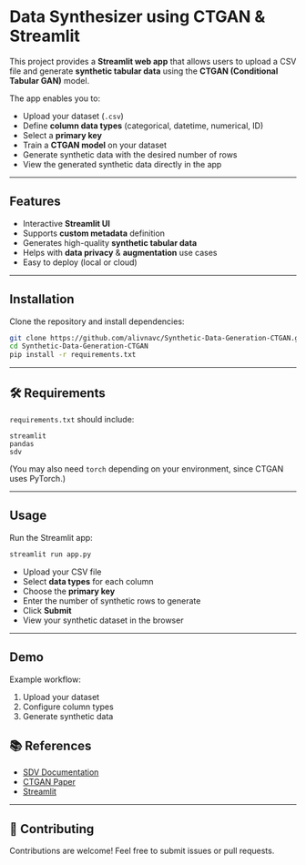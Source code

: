 #  Data Synthesizer using CTGAN & Streamlit

This project provides a **Streamlit web app** that allows users to upload a CSV file and generate **synthetic tabular data** using the **CTGAN (Conditional Tabular GAN)** model.

The app enables you to:

* Upload your dataset (`.csv`)
* Define **column data types** (categorical, datetime, numerical, ID)
* Select a **primary key**
* Train a **CTGAN model** on your dataset
* Generate synthetic data with the desired number of rows
* View the generated synthetic data directly in the app

---

## Features

* Interactive **Streamlit UI**
* Supports **custom metadata** definition
* Generates high-quality **synthetic tabular data**
* Helps with **data privacy** & **augmentation** use cases
* Easy to deploy (local or cloud)

---

## Installation

Clone the repository and install dependencies:

```bash
git clone https://github.com/alivnavc/Synthetic-Data-Generation-CTGAN.git
cd Synthetic-Data-Generation-CTGAN
pip install -r requirements.txt
```

---

## 🛠 Requirements

`requirements.txt` should include:

```
streamlit
pandas
sdv
```

(You may also need `torch` depending on your environment, since CTGAN uses PyTorch.)

---

## Usage

Run the Streamlit app:

```bash
streamlit run app.py
```

* Upload your CSV file
* Select **data types** for each column
* Choose the **primary key**
* Enter the number of synthetic rows to generate
* Click **Submit**
* View your synthetic dataset in the browser

---

## Demo

Example workflow:

1. Upload your dataset
2. Configure column types
3. Generate synthetic data


## 📚 References

* [SDV Documentation](https://sdv.dev/)
* [CTGAN Paper](https://arxiv.org/abs/1907.00503)
* [Streamlit](https://streamlit.io/)

---

## 🤝 Contributing

Contributions are welcome! Feel free to submit issues or pull requests.

